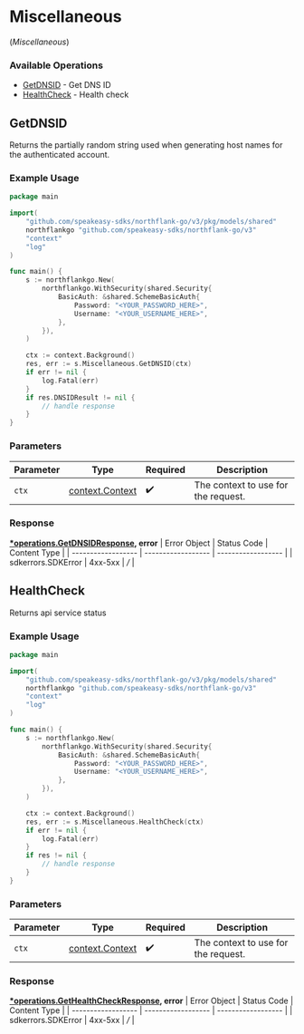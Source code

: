 # Miscellaneous
(*Miscellaneous*)

### Available Operations

* [GetDNSID](#getdnsid) - Get DNS ID
* [HealthCheck](#healthcheck) - Health check

## GetDNSID

Returns the partially random string used when generating host names for the authenticated account.

### Example Usage

```go
package main

import(
	"github.com/speakeasy-sdks/northflank-go/v3/pkg/models/shared"
	northflankgo "github.com/speakeasy-sdks/northflank-go/v3"
	"context"
	"log"
)

func main() {
    s := northflankgo.New(
        northflankgo.WithSecurity(shared.Security{
            BasicAuth: &shared.SchemeBasicAuth{
                Password: "<YOUR_PASSWORD_HERE>",
                Username: "<YOUR_USERNAME_HERE>",
            },
        }),
    )

    ctx := context.Background()
    res, err := s.Miscellaneous.GetDNSID(ctx)
    if err != nil {
        log.Fatal(err)
    }
    if res.DNSIDResult != nil {
        // handle response
    }
}
```

### Parameters

| Parameter                                             | Type                                                  | Required                                              | Description                                           |
| ----------------------------------------------------- | ----------------------------------------------------- | ----------------------------------------------------- | ----------------------------------------------------- |
| `ctx`                                                 | [context.Context](https://pkg.go.dev/context#Context) | :heavy_check_mark:                                    | The context to use for the request.                   |


### Response

**[*operations.GetDNSIDResponse](../../pkg/models/operations/getdnsidresponse.md), error**
| Error Object       | Status Code        | Content Type       |
| ------------------ | ------------------ | ------------------ |
| sdkerrors.SDKError | 4xx-5xx            | */*                |

## HealthCheck

Returns api service status

### Example Usage

```go
package main

import(
	"github.com/speakeasy-sdks/northflank-go/v3/pkg/models/shared"
	northflankgo "github.com/speakeasy-sdks/northflank-go/v3"
	"context"
	"log"
)

func main() {
    s := northflankgo.New(
        northflankgo.WithSecurity(shared.Security{
            BasicAuth: &shared.SchemeBasicAuth{
                Password: "<YOUR_PASSWORD_HERE>",
                Username: "<YOUR_USERNAME_HERE>",
            },
        }),
    )

    ctx := context.Background()
    res, err := s.Miscellaneous.HealthCheck(ctx)
    if err != nil {
        log.Fatal(err)
    }
    if res != nil {
        // handle response
    }
}
```

### Parameters

| Parameter                                             | Type                                                  | Required                                              | Description                                           |
| ----------------------------------------------------- | ----------------------------------------------------- | ----------------------------------------------------- | ----------------------------------------------------- |
| `ctx`                                                 | [context.Context](https://pkg.go.dev/context#Context) | :heavy_check_mark:                                    | The context to use for the request.                   |


### Response

**[*operations.GetHealthCheckResponse](../../pkg/models/operations/gethealthcheckresponse.md), error**
| Error Object       | Status Code        | Content Type       |
| ------------------ | ------------------ | ------------------ |
| sdkerrors.SDKError | 4xx-5xx            | */*                |
